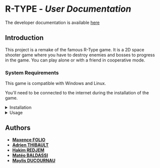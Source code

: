 # **R-TYPE** - *User Documentation*

The developer documentation is available [here](Documentation/DevelopperDocumentation.md)

## **Introduction**

This project is a remake of the famous R-Type game. It is a 2D space shooter game where you have to destroy enemies and bosses to progress in the game. You can play alone or with a friend in cooperative mode.

### **System Requirements**

This game is compatible with Windows and Linux.

You'll need to be connected to the internet during the installation of the game.

<details>
    <summary> Installation </summary>

### **Requirements**

- python3
- pip3

### **Installation**

- Clone the repository
- (*windows only*) Install the requirements with `pip3 install -r requirements.txt`
- Run the install script with `python3 build.py`

</details>

<details>
    <summary> Usage </summary>

- Run the server `r-type_server`
- Run the client `r-type_client`

## **Controls**

- **Movement**: `Z`, `Q`, `S`, `D`
- **Shoot**: `Space`
- **Pause**: `Escape`

</details>



## **Authors**
- **[Maxence FOLIO](https://github.com/Mfolio2004)**
- **[Adrien THIBAULT](github.com/)**
- **[Hakim REDJEM](github.com/VulkreoN)**
- **[Matéo BALDASSI](https://github.com/MateoBaldassi)**
- **[Maylis DUCOURNAU](github.com/)**
